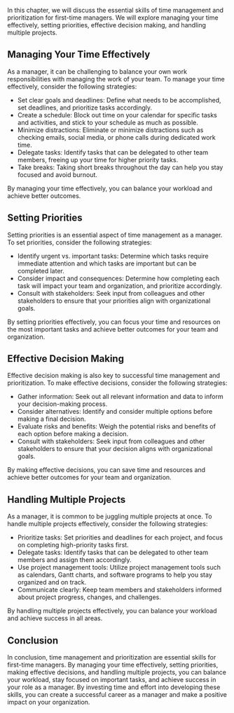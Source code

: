 
In this chapter, we will discuss the essential skills of time management and prioritization for first-time managers. We will explore managing your time effectively, setting priorities, effective decision making, and handling multiple projects.

Managing Your Time Effectively
------------------------------

As a manager, it can be challenging to balance your own work responsibilities with managing the work of your team. To manage your time effectively, consider the following strategies:

* Set clear goals and deadlines: Define what needs to be accomplished, set deadlines, and prioritize tasks accordingly.
* Create a schedule: Block out time on your calendar for specific tasks and activities, and stick to your schedule as much as possible.
* Minimize distractions: Eliminate or minimize distractions such as checking emails, social media, or phone calls during dedicated work time.
* Delegate tasks: Identify tasks that can be delegated to other team members, freeing up your time for higher priority tasks.
* Take breaks: Taking short breaks throughout the day can help you stay focused and avoid burnout.

By managing your time effectively, you can balance your workload and achieve better outcomes.

Setting Priorities
------------------

Setting priorities is an essential aspect of time management as a manager. To set priorities, consider the following strategies:

* Identify urgent vs. important tasks: Determine which tasks require immediate attention and which tasks are important but can be completed later.
* Consider impact and consequences: Determine how completing each task will impact your team and organization, and prioritize accordingly.
* Consult with stakeholders: Seek input from colleagues and other stakeholders to ensure that your priorities align with organizational goals.

By setting priorities effectively, you can focus your time and resources on the most important tasks and achieve better outcomes for your team and organization.

Effective Decision Making
-------------------------

Effective decision making is also key to successful time management and prioritization. To make effective decisions, consider the following strategies:

* Gather information: Seek out all relevant information and data to inform your decision-making process.
* Consider alternatives: Identify and consider multiple options before making a final decision.
* Evaluate risks and benefits: Weigh the potential risks and benefits of each option before making a decision.
* Consult with stakeholders: Seek input from colleagues and other stakeholders to ensure that your decision aligns with organizational goals.

By making effective decisions, you can save time and resources and achieve better outcomes for your team and organization.

Handling Multiple Projects
--------------------------

As a manager, it is common to be juggling multiple projects at once. To handle multiple projects effectively, consider the following strategies:

* Prioritize tasks: Set priorities and deadlines for each project, and focus on completing high-priority tasks first.
* Delegate tasks: Identify tasks that can be delegated to other team members and assign them accordingly.
* Use project management tools: Utilize project management tools such as calendars, Gantt charts, and software programs to help you stay organized and on track.
* Communicate clearly: Keep team members and stakeholders informed about project progress, changes, and challenges.

By handling multiple projects effectively, you can balance your workload and achieve success in all areas.

Conclusion
----------

In conclusion, time management and prioritization are essential skills for first-time managers. By managing your time effectively, setting priorities, making effective decisions, and handling multiple projects, you can balance your workload, stay focused on important tasks, and achieve success in your role as a manager. By investing time and effort into developing these skills, you can create a successful career as a manager and make a positive impact on your organization.
